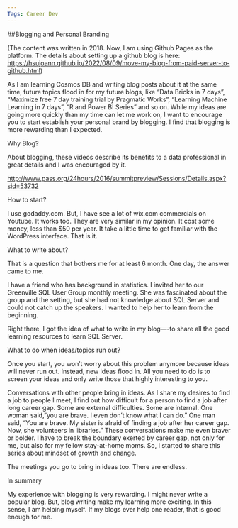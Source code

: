```yaml
---
Tags: Career Dev
---
```


##Blogging and Personal Branding

(The content was written in 2018. Now, I am using Github Pages as the platform. The details about setting up a github blog is here: https://hsujoann.github.io/2022/08/09/move-my-blog-from-paid-server-to-github.html)


As I am learning Cosmos DB and writing blog posts about it at the same time, future topics flood in for my future blogs, like “Data Bricks in 7 days”, “Maximize free 7 day training trial by Pragmatic Works”, “Learning Machine Learning in 7 days”, “R and Power BI Series” and so on. While my ideas are going more quickly than my time can let me work on, I want to encourage you to start establish your personal brand by blogging. I find that blogging is more rewarding than I expected.

Why Blog?

About blogging, these videos describe its benefits to a data professional in great details and I was encouraged by it.

http://www.pass.org/24hours/2016/summitpreview/Sessions/Details.aspx?sid=53732

How to start? 

I use godaddy.com. But, I have see a lot of wix.com commercials on Youtube. It works too. They are very similar in my opinion. It cost some money, less than $50 per year. It take a little time to get familiar with the WordPress interface. That is it.

What to write about?

That is a question that bothers me for at least 6 month. One day, the answer came to me.

I have a friend who has background in statistics.  I invited her to our Greenville SQL User Group monthly meeting. She was fascinated about the group and the setting, but she had not knowledge about SQL Server and could not catch up the speakers.  I wanted to help her to learn from the beginning.

Right there, I got the idea of what to write in my blog—-to share all the good learning resources to learn SQL Server.

What to do when ideas/topics run out?

Once you start, you won’t worry about this problem anymore because ideas will never run out. Instead, new ideas flood in. All you need to do is to screen your ideas and only write those that highly interesting to you.

Conversations with other people bring in ideas. As I share my desires to find a job to people I meet, I find out how difficult for a person to find a job after long career gap. Some are external difficulties. Some are internal. One woman said,”you are brave. I even don’t know what I can do.” One man said, “You are brave. My sister is afraid of finding a job after her career gap. Now, she volunteers in libraries.” These conversations make me even braver or bolder. I have to break the boundary exerted by career gap, not only for me, but also for my fellow stay-at-home moms. So, I started to share this series about mindset of growth and change.

The meetings you go to bring in ideas too. There are endless.

In summary

My experience with blogging is very rewarding. I might never write a popular blog. But, blog writing make  my learning more exciting. In this sense, I am helping myself. If my blogs ever help one reader, that is good enough for me.

 

 

 

 

 

 
